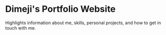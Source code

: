# Dimeji's Portfolio Website

Highlights information about me, skills, personal projects, and how to get in touch with me.

